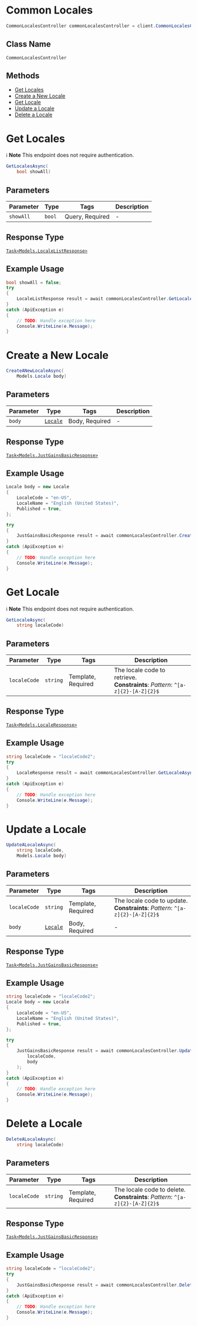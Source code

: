 # Common Locales

```csharp
CommonLocalesController commonLocalesController = client.CommonLocalesController;
```

## Class Name

`CommonLocalesController`

## Methods

* [Get Locales](../../doc/controllers/common-locales.md#get-locales)
* [Create a New Locale](../../doc/controllers/common-locales.md#create-a-new-locale)
* [Get Locale](../../doc/controllers/common-locales.md#get-locale)
* [Update a Locale](../../doc/controllers/common-locales.md#update-a-locale)
* [Delete a Locale](../../doc/controllers/common-locales.md#delete-a-locale)


# Get Locales

:information_source: **Note** This endpoint does not require authentication.

```csharp
GetLocalesAsync(
    bool showAll)
```

## Parameters

| Parameter | Type | Tags | Description |
|  --- | --- | --- | --- |
| `showAll` | `bool` | Query, Required | - |

## Response Type

[`Task<Models.LocaleListResponse>`](../../doc/models/locale-list-response.md)

## Example Usage

```csharp
bool showAll = false;
try
{
    LocaleListResponse result = await commonLocalesController.GetLocalesAsync(showAll);
}
catch (ApiException e)
{
    // TODO: Handle exception here
    Console.WriteLine(e.Message);
}
```


# Create a New Locale

```csharp
CreateANewLocaleAsync(
    Models.Locale body)
```

## Parameters

| Parameter | Type | Tags | Description |
|  --- | --- | --- | --- |
| `body` | [`Locale`](../../doc/models/locale.md) | Body, Required | - |

## Response Type

[`Task<Models.JustGainsBasicResponse>`](../../doc/models/just-gains-basic-response.md)

## Example Usage

```csharp
Locale body = new Locale
{
    LocaleCode = "en-US",
    LocaleName = "English (United States)",
    Published = true,
};

try
{
    JustGainsBasicResponse result = await commonLocalesController.CreateANewLocaleAsync(body);
}
catch (ApiException e)
{
    // TODO: Handle exception here
    Console.WriteLine(e.Message);
}
```


# Get Locale

:information_source: **Note** This endpoint does not require authentication.

```csharp
GetLocaleAsync(
    string localeCode)
```

## Parameters

| Parameter | Type | Tags | Description |
|  --- | --- | --- | --- |
| `localeCode` | `string` | Template, Required | The locale code to retrieve.<br>**Constraints**: *Pattern*: `^[a-z]{2}-[A-Z]{2}$` |

## Response Type

[`Task<Models.LocaleResponse>`](../../doc/models/locale-response.md)

## Example Usage

```csharp
string localeCode = "localeCode2";
try
{
    LocaleResponse result = await commonLocalesController.GetLocaleAsync(localeCode);
}
catch (ApiException e)
{
    // TODO: Handle exception here
    Console.WriteLine(e.Message);
}
```


# Update a Locale

```csharp
UpdateALocaleAsync(
    string localeCode,
    Models.Locale body)
```

## Parameters

| Parameter | Type | Tags | Description |
|  --- | --- | --- | --- |
| `localeCode` | `string` | Template, Required | The locale code to update.<br>**Constraints**: *Pattern*: `^[a-z]{2}-[A-Z]{2}$` |
| `body` | [`Locale`](../../doc/models/locale.md) | Body, Required | - |

## Response Type

[`Task<Models.JustGainsBasicResponse>`](../../doc/models/just-gains-basic-response.md)

## Example Usage

```csharp
string localeCode = "localeCode2";
Locale body = new Locale
{
    LocaleCode = "en-US",
    LocaleName = "English (United States)",
    Published = true,
};

try
{
    JustGainsBasicResponse result = await commonLocalesController.UpdateALocaleAsync(
        localeCode,
        body
    );
}
catch (ApiException e)
{
    // TODO: Handle exception here
    Console.WriteLine(e.Message);
}
```


# Delete a Locale

```csharp
DeleteALocaleAsync(
    string localeCode)
```

## Parameters

| Parameter | Type | Tags | Description |
|  --- | --- | --- | --- |
| `localeCode` | `string` | Template, Required | The locale code to delete.<br>**Constraints**: *Pattern*: `^[a-z]{2}-[A-Z]{2}$` |

## Response Type

[`Task<Models.JustGainsBasicResponse>`](../../doc/models/just-gains-basic-response.md)

## Example Usage

```csharp
string localeCode = "localeCode2";
try
{
    JustGainsBasicResponse result = await commonLocalesController.DeleteALocaleAsync(localeCode);
}
catch (ApiException e)
{
    // TODO: Handle exception here
    Console.WriteLine(e.Message);
}
```


